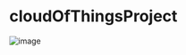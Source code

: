 # cloudOfThingsProject
![image](https://github.com/user-attachments/assets/bf6585e5-4662-49aa-9f1a-09702fe25b39)
